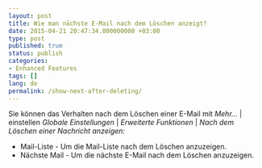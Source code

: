 ```yaml
---
layout: post
title: Wie man nächste E-Mail nach dem Löschen anzeigt?
date: 2015-04-21 20:47:34.000000000 +03:00
type: post
published: true
status: publish
categories:
- Enhanced Features
tags: []
lang: de
permalink: /show-next-after-deleting/
---
```


Sie können das Verhalten nach dem Löschen einer E-Mail mit *Mehr...* \| einstellen *Globale Einstellungen* \| *Erweiterte Funktionen* \| *Nach dem Löschen einer Nachricht anzeigen:*

* Mail-Liste - Um die Mail-Liste nach dem Löschen anzuzeigen.
* Nächste Mail - Um die nächste E-Mail nach dem Löschen anzuzeigen.
